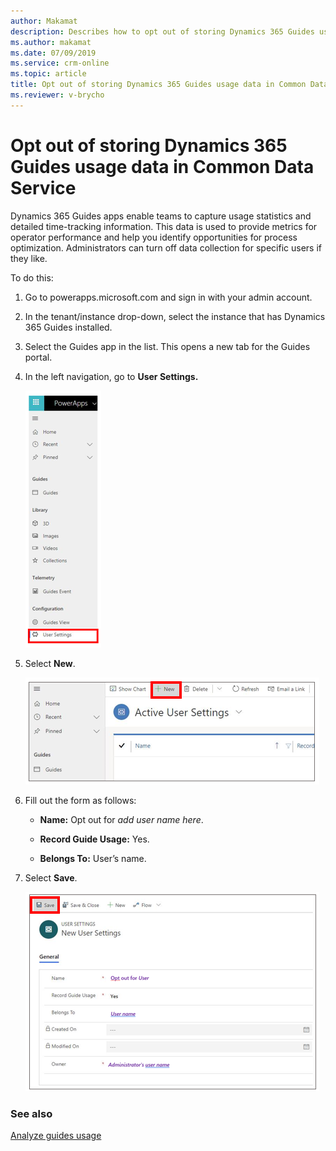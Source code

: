 ```yaml
---
author: Makamat
description: Describes how to opt out of storing Dynamics 365 Guides usage data, for privacy reasons, in Common Data Service.
ms.author: makamat
ms.date: 07/09/2019
ms.service: crm-online
ms.topic: article
title: Opt out of storing Dynamics 365 Guides usage data in Common Data Service
ms.reviewer: v-brycho
---
```


# Opt out of storing Dynamics 365 Guides usage data in Common Data Service

Dynamics 365 Guides apps enable teams to capture usage statistics and detailed time-tracking information. This data is used to 
provide metrics for operator performance and help you identify opportunities for process optimization. Administrators can turn off 
data collection for specific users if they like. 

To do this:

1.	Go to powerapps.microsoft.com and sign in with your admin account.

2.	In the tenant/instance drop-down, select the instance that has Dynamics 365 Guides installed.

3.	Select the Guides app in the list. This opens a new tab for the Guides portal.

4.	In the left navigation, go to **User Settings.**

    ![User Settings](media/data-opt-out-user-setting.PNG "User Settings")
 
5.	Select **New**.

    ![Select New](media/data-opt-out-new.PNG "Select New")
 
6.	Fill out the form as follows:

    - **Name:** Opt out for *add user name here*.

    - **Record Guide Usage:** Yes.

    - **Belongs To:** User’s name. 

7.	Select **Save**.

    ![Filled-out form](media/data-opt-out-filled-out-form.PNG "Filled-out-form")
 
### See also

[Analyze guides usage](analytics-guide.md)

